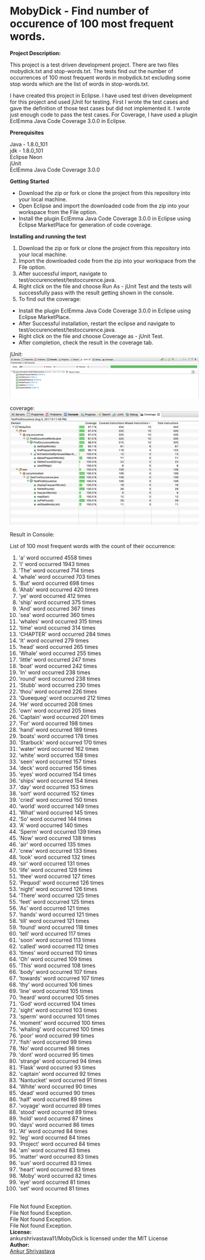 # MobyDick - Find number of occurence of 100 most frequent words.

<b>Project Description:</b>

This project is a test driven development project. There are two files mobydick.txt and stop-words.txt. 
The tests find out the number of occurrences of 100 most frequent words in mobydick.txt excluding some stop words
which are the list of words in stop-words.txt.

I have created this project in Eclipse. I have used test driven development for this project and used jUnit for testing.
First I wrote the test cases and gave the definition of those test cases but did not implemented it.
I wrote just enough code to pass the test cases. For Coverage, I have used a plugin EclEmma Java Code Coverage 3.0.0 in Eclipse.

<b>Prerequisites</b>

Java - 1.8.0_101 <br />
jdk - 1.8.0_101 <br />
Eclipse Neon <br />
jUnit <br />
EclEmma Java Code Coverage 3.0.0 <br />

<b>Getting Started</b>
- Download the zip or fork or clone the project from this repository into your local machine.
- Open Eclipse and import the downloaded code from the zip into your workspace from the File option.
- Install the plugin EclEmma Java Code Coverage 3.0.0 in Eclipse using Eclipse MarketPlace for generation of code coverage.


<b>Installing and running the test</b>
1. Download the zip or fork or clone the project from this repository into your local machine.
2. Import the downloaded code from the zip into your workspace from the File option.
3. After successful import, navigate to test/occurencetest/testoccurence.java.
4. Right click on the file and choose Run As - jUnit Test and the tests will successfully pass with the result getting shown in the console.
5. To find out the coverage:
  - Install the plugin EclEmma Java Code Coverage 3.0.0 in Eclipse using Eclipse MarketPlace.
  - After Successful installation, restart the eclipse and navigate to test/occurencetest/testoccurence.java.
  - Right click on the file and choose Coverage as - jUnit Test.
  - After completion, check the result in the coverage tab.
  

 jUnit:
 <img src="/WebContent/images/jUnit.png"> </img>
 
 
 coverage:
 <img src="/WebContent/images/coverage.png"/> </img>
 
 Result in Console:
 
 List of 100 most frequent words with the count of their occurrence:

1. 'a' word occurred 4558 times
2. 'I' word occurred 1943 times
3. 'The' word occurred 714 times
4. 'whale' word occurred 703 times
5. 'But' word occurred 698 times
6. 'Ahab' word occurred 420 times
7. 'ye' word occurred 412 times
8. 'ship' word occurred 375 times
9. 'And' word occurred 367 times
10. 'sea' word occurred 360 times
11. 'whales' word occurred 315 times
12. 'time' word occurred 314 times
13. 'CHAPTER' word occurred 284 times
14. 'It' word occurred 279 times
15. 'head' word occurred 265 times
16. 'Whale' word occurred 255 times
17. 'little' word occurred 247 times
18. 'boat' word occurred 242 times
19. 'In' word occurred 238 times
20. 'round' word occurred 238 times
21. 'Stubb' word occurred 230 times
22. 'thou' word occurred 226 times
23. 'Queequeg' word occurred 212 times
24. 'He' word occurred 208 times
25. 'own' word occurred 205 times
26. 'Captain' word occurred 201 times
27. 'For' word occurred 198 times
28. 'hand' word occurred 189 times
29. 'boats' word occurred 178 times
30. 'Starbuck' word occurred 170 times
31. 'water' word occurred 162 times
32. 'white' word occurred 158 times
33. 'seen' word occurred 157 times
34. 'deck' word occurred 156 times
35. 'eyes' word occurred 154 times
36. 'ships' word occurred 154 times
37. 'day' word occurred 153 times
38. 'sort' word occurred 152 times
39. 'cried' word occurred 150 times
40. 'world' word occurred 149 times
41. 'What' word occurred 145 times
42. 'So' word occurred 144 times
43. 'A' word occurred 140 times
44. 'Sperm' word occurred 139 times
45. 'Now' word occurred 138 times
46. 'air' word occurred 135 times
47. 'crew' word occurred 133 times
48. 'look' word occurred 132 times
49. 'sir' word occurred 131 times
50. 'life' word occurred 128 times
51. 'thee' word occurred 127 times
52. 'Pequod' word occurred 126 times
53. 'night' word occurred 126 times
54. 'There' word occurred 125 times
55. 'feet' word occurred 125 times
56. 'As' word occurred 121 times
57. 'hands' word occurred 121 times
58. 'till' word occurred 121 times
59. 'found' word occurred 118 times
60. 'tell' word occurred 117 times
61. 'soon' word occurred 113 times
62. 'called' word occurred 112 times
63. 'times' word occurred 110 times
64. 'Oh' word occurred 109 times
65. 'This' word occurred 108 times
66. 'body' word occurred 107 times
67. 'towards' word occurred 107 times
68. 'thy' word occurred 106 times
69. 'line' word occurred 105 times
70. 'heard' word occurred 105 times
71. 'God' word occurred 104 times
72. 'sight' word occurred 103 times
73. 'sperm' word occurred 101 times
74. 'moment' word occurred 100 times
75. 'whaling' word occurred 100 times
76. 'poor' word occurred 99 times
77. 'fish' word occurred 99 times
78. 'No' word occurred 98 times
79. 'dont' word occurred 95 times
80. 'strange' word occurred 94 times
81. 'Flask' word occurred 93 times
82. 'captain' word occurred 92 times
83. 'Nantucket' word occurred 91 times
84. 'White' word occurred 90 times
85. 'dead' word occurred 90 times
86. 'half' word occurred 89 times
87. 'voyage' word occurred 89 times
88. 'stood' word occurred 89 times
89. 'hold' word occurred 87 times
90. 'days' word occurred 86 times
91. 'At' word occurred 84 times
92. 'leg' word occurred 84 times
93. 'Project' word occurred 84 times
94. 'am' word occurred 83 times
95. 'matter' word occurred 83 times
96. 'sun' word occurred 83 times
97. 'heart' word occurred 83 times
98. 'Moby' word occurred 82 times
99. 'eye' word occurred 81 times
100. 'set' word occurred 81 times
<br />
File Not found Exception.<br />
File Not found Exception.<br />
File Not found Exception.<br />
File Not found Exception.

<br />
 <b>License:</b>
 <br />
 ankurshrivastava11/MobyDick is licensed under the
 MIT License
 
 <br />
 <b>Author:</b>
 <br />
 <a href = "https://github.com/ankurshrivastava11"/>Ankur Shrivastava

 
